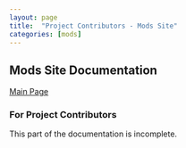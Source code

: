 ```yaml
---
layout: page
title:  "Project Contributors - Mods Site"
categories: [mods]
---
```


## Mods Site Documentation

[Main Page](http://docs.mybb.com/mods)

### For Project Contributors

This part of the documentation is incomplete.